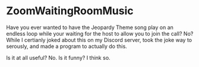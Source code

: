 # ZoomWaitingRoomMusic
Have you ever wanted to have the Jeopardy Theme song play on an endless loop while your waiting for the host to allow you to join the call?
No? While I certianly joked about this on my Discord server, took the joke way to serously, and made a program to actually do this.

Is it at all useful? No. 
Is it funny? I think so.

